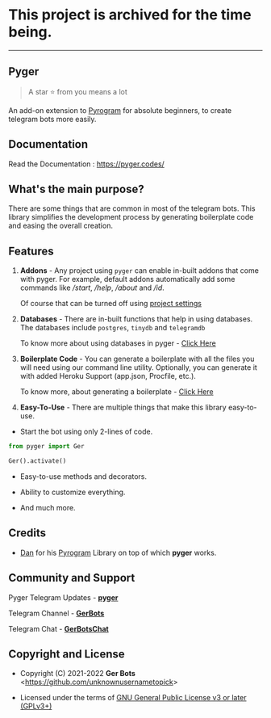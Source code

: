# This project is archived for the time being.

---

## Pyger

> A star ⭐ from you means a lot

An add-on extension to [Pyrogram](https://pypi.org/project/Pyrogram) for absolute beginners, to create telegram bots more easily.


## Documentation

Read the Documentation : https://pyger.codes/

## What's the main purpose?

There are some things that are common in most of the telegram bots. This library simplifies the development process by generating boilerplate code and easing the overall creation.

## Features

1. **Addons** - Any project using `pyger` can enable in-built addons that come with pyger. For example, default addons automatically add some commands like */start*, */help*, */about* and */id*.

   Of course that can be turned off using [project settings](https://pyger.codes/topics/settings)

2. **Databases** - There are in-built functions that help in using databases. The databases include `postgres`, `tinydb` and `telegramdb`
 
    To know more about using databases in pyger - [Click Here](https://pyger.codes/databases/)

3. **Boilerplate Code** - You can generate a boilerplate with all the files you will need using our command line utility. Optionally, you can generate it with added Heroku Support (app.json, Procfile, etc.).

   To know more, about generating a boilerplate - [Click Here](https://pyger.codes/start/boilerplate/)

4. **Easy-To-Use** - There are multiple things that make this library easy-to-use.
   
- Start the bot using only 2-lines of code.

```python
from pyger import Ger

Ger().activate()
```

- Easy-to-use methods and decorators.

- Ability to customize everything.

- And much more.

## Credits

- [Dan](https://github.com/delivrance) for his [Pyrogram](https://github.com/pyrogram/pyrogram) Library on top of which **pyger** works.

## Community and Support

Pyger Telegram Updates - **[pyger](https://t.me/pyger)**

Telegram Channel - **[GerBots](https://t.me/NNGerBots)**

Telegram Chat - **[GerBotsChat](https://t.me/NNGerBotsChat)**

## Copyright and License

- Copyright (C) 2021-2022 **Ger Bots** <<https://github.com/unknownusernametopick>>

- Licensed under the terms of [GNU General Public License v3 or later (GPLv3+)](https://github.com/unknownusernametopick/Pyger/blob/master/LICENSE)
